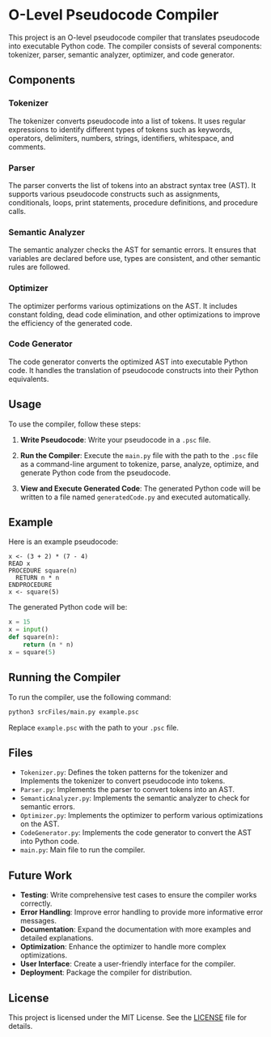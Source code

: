 # O-Level Pseudocode Compiler

This project is an O-level pseudocode compiler that translates pseudocode into executable Python code. The compiler consists of several components: tokenizer, parser, semantic analyzer, optimizer, and code generator.

## Components

### Tokenizer

The tokenizer converts pseudocode into a list of tokens. It uses regular expressions to identify different types of tokens such as keywords, operators, delimiters, numbers, strings, identifiers, whitespace, and comments.

### Parser

The parser converts the list of tokens into an abstract syntax tree (AST). It supports various pseudocode constructs such as assignments, conditionals, loops, print statements, procedure definitions, and procedure calls.

### Semantic Analyzer

The semantic analyzer checks the AST for semantic errors. It ensures that variables are declared before use, types are consistent, and other semantic rules are followed.

### Optimizer

The optimizer performs various optimizations on the AST. It includes constant folding, dead code elimination, and other optimizations to improve the efficiency of the generated code.

### Code Generator

The code generator converts the optimized AST into executable Python code. It handles the translation of pseudocode constructs into their Python equivalents.

## Usage

To use the compiler, follow these steps:

1. **Write Pseudocode**: Write your pseudocode in a `.psc` file.

2. **Run the Compiler**: Execute the `main.py` file with the path to the `.psc` file as a command-line argument to tokenize, parse, analyze, optimize, and generate Python code from the pseudocode.

3. **View and Execute Generated Code**: The generated Python code will be written to a file named `generatedCode.py` and executed automatically.

## Example

Here is an example pseudocode:

```plaintext
x <- (3 + 2) * (7 - 4)
READ x
PROCEDURE square(n)
  RETURN n * n
ENDPROCEDURE
x <- square(5)
```

The generated Python code will be:

```python
x = 15
x = input()
def square(n):
    return (n * n)
x = square(5)
```

## Running the Compiler

To run the compiler, use the following command:

```sh
python3 srcFiles/main.py example.psc
```

Replace `example.psc` with the path to your `.psc` file.

## Files

- `Tokenizer.py`: Defines the token patterns for the tokenizer and Implements the tokenizer to convert pseudocode into tokens.
- `Parser.py`: Implements the parser to convert tokens into an AST.
- `SemanticAnalyzer.py`: Implements the semantic analyzer to check for semantic errors.
- `Optimizer.py`: Implements the optimizer to perform various optimizations on the AST.
- `CodeGenerator.py`: Implements the code generator to convert the AST into Python code.
- `main.py`: Main file to run the compiler.

## Future Work

- **Testing**: Write comprehensive test cases to ensure the compiler works correctly.
- **Error Handling**: Improve error handling to provide more informative error messages.
- **Documentation**: Expand the documentation with more examples and detailed explanations.
- **Optimization**: Enhance the optimizer to handle more complex optimizations.
- **User Interface**: Create a user-friendly interface for the compiler.
- **Deployment**: Package the compiler for distribution.

## License

This project is licensed under the MIT License. See the [LICENSE](LICENSE) file for details.
